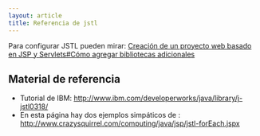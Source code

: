 ```yaml
---
layout: article
title: Referencia de jstl
---
```

Para configurar JSTL pueden mirar: [Creación de un proyecto web basado en JSP y Servlets\#Cómo agregar bibliotecas adicionales](creacion-de-un-proyecto-web-basado-en-jsp-y-servlets-como-agregar-bibliotecas-adicionales.md)

Material de referencia
----------------------

-   Tutorial de IBM: <http://www.ibm.com/developerworks/java/library/j-jstl0318/>
-   En esta página hay dos ejemplos simpáticos de : <http://www.crazysquirrel.com/computing/java/jsp/jstl-forEach.jspx>

